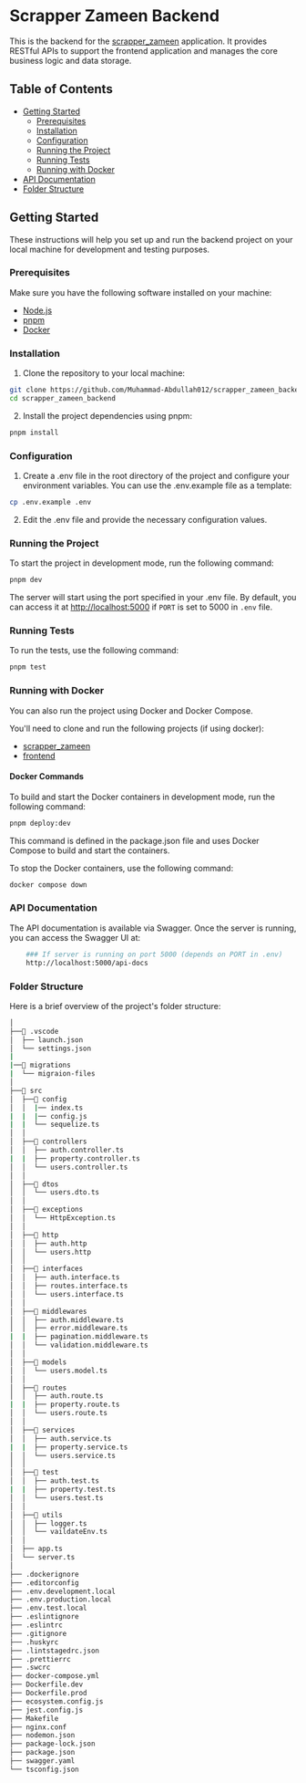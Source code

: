 # Scrapper Zameen Backend

This is the backend for the [scrapper_zameen](https://github.com/Muhammad-Abdullah012/scrapper_zameen_v2) application. It provides RESTful APIs to support the frontend application and manages the core business logic and data storage.

## Table of Contents

- [Getting Started](#getting-started)
  - [Prerequisites](#prerequisites)
  - [Installation](#installation)
  - [Configuration](#configuration)
  - [Running the Project](#running-the-project)
  - [Running Tests](#running-tests)
  - [Running with Docker](#running-with-docker)
- [API Documentation](#api-documentation)
- [Folder Structure](#folder-structure)

## Getting Started

These instructions will help you set up and run the backend project on your local machine for development and testing purposes.

### Prerequisites

Make sure you have the following software installed on your machine:

- [Node.js](https://nodejs.org/en/download/)
- [pnpm](https://pnpm.io/installation)
- [Docker](https://www.docker.com/get-started)

### Installation

1. Clone the repository to your local machine:

```sh
git clone https://github.com/Muhammad-Abdullah012/scrapper_zameen_backend.git
cd scrapper_zameen_backend
```

2. Install the project dependencies using pnpm:

```sh
pnpm install
```

### Configuration

1. Create a .env file in the root directory of the project and configure your environment variables. You can use the .env.example file as a template:

```sh
cp .env.example .env
```

2. Edit the .env file and provide the necessary configuration values.

### Running the Project

To start the project in development mode, run the following command:

```sh
pnpm dev
```

The server will start using the port specified in your .env file. By default, you can access it at <http://localhost:5000> if `PORT` is set to 5000 in `.env` file.

### Running Tests

To run the tests, use the following command:

```sh
pnpm test
```

### Running with Docker

You can also run the project using Docker and Docker Compose.

You'll need to clone and run the following projects (if using docker):

- [scrapper_zameen](https://github.com/Muhammad-Abdullah012/scrapper_zameen_v2)
- [frontend](https://github.com/Mr-AsimGhaffar/project)

#### Docker Commands

To build and start the Docker containers in development mode, run the following command:

```sh
pnpm deploy:dev
```

This command is defined in the package.json file and uses Docker Compose to build and start the containers.

To stop the Docker containers, use the following command:

```sh
docker compose down
```

### API Documentation

The API documentation is available via Swagger. Once the server is running, you can access the Swagger UI at:

```sh
    ### If server is running on port 5000 (depends on PORT in .env)
    http://localhost:5000/api-docs
```

### Folder Structure

Here is a brief overview of the project's folder structure:

```sh
│
├──📂 .vscode
│  ├── launch.json
│  └── settings.json
|
|──📂 migrations
|  └── migraion-files
│
├──📂 src
│  ├──📂 config
│  │  |── index.ts
|  |  |── config.js
|  |  └── sequelize.ts
│  │
│  ├──📂 controllers
│  │  ├── auth.controller.ts
|  |  ├── property.controller.ts
│  │  └── users.controller.ts
│  │
│  ├──📂 dtos
│  │  └── users.dto.ts
│  │
│  ├──📂 exceptions
│  │  └── HttpException.ts
│  │
│  ├──📂 http
│  │  ├── auth.http
│  │  └── users.http
│  │
│  ├──📂 interfaces
│  │  ├── auth.interface.ts
│  │  ├── routes.interface.ts
│  │  └── users.interface.ts
│  │
│  ├──📂 middlewares
│  │  ├── auth.middleware.ts
│  │  ├── error.middleware.ts
|  |  ├── pagination.middleware.ts
│  │  └── validation.middleware.ts
│  │
│  ├──📂 models
│  │  └── users.model.ts
│  │
│  ├──📂 routes
│  │  ├── auth.route.ts
|  |  ├── property.route.ts
│  │  └── users.route.ts
│  │
│  ├──📂 services
│  │  ├── auth.service.ts
|  |  ├── property.service.ts
│  │  └── users.service.ts
│  │
│  ├──📂 test
│  │  ├── auth.test.ts
|  |  ├── property.test.ts
│  │  └── users.test.ts
│  │
│  ├──📂 utils
│  │  ├── logger.ts
│  │  └── vaildateEnv.ts
│  │
│  ├── app.ts
│  └── server.ts
│
├── .dockerignore
├── .editorconfig
├── .env.development.local
├── .env.production.local
├── .env.test.local
├── .eslintignore
├── .eslintrc
├── .gitignore
├── .huskyrc
├── .lintstagedrc.json
├── .prettierrc
├── .swcrc
├── docker-compose.yml
├── Dockerfile.dev
├── Dockerfile.prod
├── ecosystem.config.js
├── jest.config.js
├── Makefile
├── nginx.conf
├── nodemon.json
├── package-lock.json
├── package.json
├── swagger.yaml
└── tsconfig.json
```
